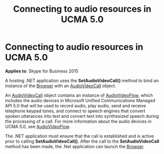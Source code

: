 ﻿---
title: Connecting to audio resources in UCMA 5.0
TOCTitle: Connecting to audio resources in UCMA 5.0
ms:assetid: 8da6dc06-69b0-4e7c-b42e-1011cad4223f
ms:mtpsurl: https://msdn.microsoft.com/en-us/library/Dn466126(v=office.16)
ms:contentKeyID: 65240067
ms.date: 07/27/2015
mtps_version: v=office.16
---

# Connecting to audio resources in UCMA 5.0


**Applies to**: Skype for Business 2015

A hosting .NET application uses the **SetAudioVideoCall()** method to bind an instance of the [Browser](https://msdn.microsoft.com/en-us/library/gg452712\(v=office.16\)) with an [AudioVideoCall](https://msdn.microsoft.com/en-us/library/hh383901\(v=office.16\)) object.

An [AudioVideoCall](https://msdn.microsoft.com/en-us/library/hh383901\(v=office.16\)) object contains an instance of [AudioVideoFlow](https://msdn.microsoft.com/en-us/library/hh383533\(v=office.16\)), which includes the audio devices in Microsoft Unified Communications Managed API 5.0 that will be used to record audio, play audio, send and receive telephone keypad tones, and connect to speech engines that convert spoken utterances into text and convert text into synthesized speech during the processing of a call. For more information about the audio devices in UCMA 5.0, see [AudioVideoFlow](https://msdn.microsoft.com/en-us/library/hh383533\(v=office.16\)).

The .NET application must ensure that the call is established and is active prior to calling **SetAudioVideoCall()**. After the call to the **SetAudioVideoCall** method has been made, the .Net application can launch the [Browser](https://msdn.microsoft.com/en-us/library/gg452712\(v=office.16\)).

